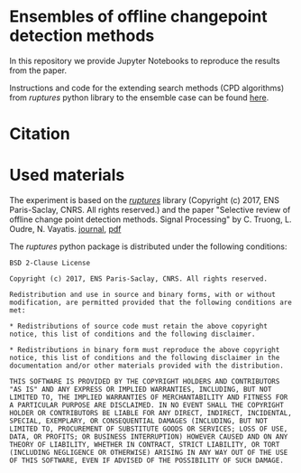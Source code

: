# Ensembles of offline changepoint detection methods

In this repository we provide Jupyter Notebooks to reproduce the results from the paper.

Instructions and code for the extending search methods (CPD algorithms) from *ruptures* python library to the ensemble case can be found [here](ruptures_changing/).

# Citation

# Used materials

The experiment is based on the [*ruptures*](http://ctruong.perso.math.cnrs.fr/ruptures-docs/build/html/index.html) library (Copyright (c) 2017, ENS Paris-Saclay, CNRS. All rights reserved.) and the paper "Selective review of offline change point detection methods. Signal Processing" by C. Truong, L. Oudre, N. Vayatis. [journal](https://www.sciencedirect.com/science/article/pii/S0165168419303494?via%3Dihub), [pdf](http://www.laurentoudre.fr/publis/TOG-SP-19.pdf)


The *ruptures* python package is distributed under the following conditions:
```
BSD 2-Clause License

Copyright (c) 2017, ENS Paris-Saclay, CNRS. All rights reserved.

Redistribution and use in source and binary forms, with or without modification, are permitted provided that the following conditions are met:

* Redistributions of source code must retain the above copyright notice, this list of conditions and the following disclaimer.

* Redistributions in binary form must reproduce the above copyright notice, this list of conditions and the following disclaimer in the documentation and/or other materials provided with the distribution.

THIS SOFTWARE IS PROVIDED BY THE COPYRIGHT HOLDERS AND CONTRIBUTORS "AS IS" AND ANY EXPRESS OR IMPLIED WARRANTIES, INCLUDING, BUT NOT LIMITED TO, THE IMPLIED WARRANTIES OF MERCHANTABILITY AND FITNESS FOR A PARTICULAR PURPOSE ARE DISCLAIMED. IN NO EVENT SHALL THE COPYRIGHT HOLDER OR CONTRIBUTORS BE LIABLE FOR ANY DIRECT, INDIRECT, INCIDENTAL, SPECIAL, EXEMPLARY, OR CONSEQUENTIAL DAMAGES (INCLUDING, BUT NOT LIMITED TO, PROCUREMENT OF SUBSTITUTE GOODS OR SERVICES; LOSS OF USE, DATA, OR PROFITS; OR BUSINESS INTERRUPTION) HOWEVER CAUSED AND ON ANY THEORY OF LIABILITY, WHETHER IN CONTRACT, STRICT LIABILITY, OR TORT (INCLUDING NEGLIGENCE OR OTHERWISE) ARISING IN ANY WAY OUT OF THE USE OF THIS SOFTWARE, EVEN IF ADVISED OF THE POSSIBILITY OF SUCH DAMAGE.
```
